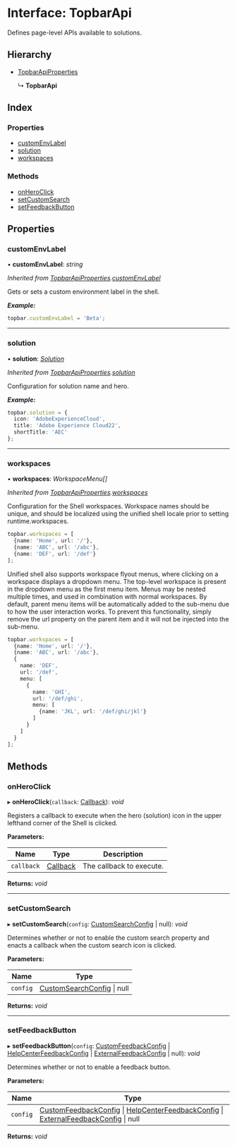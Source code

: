 # Interface: TopbarApi

Defines page-level APIs available to solutions.

## Hierarchy

* [TopbarApiProperties](topbar.topbarapiproperties.md)

  ↳ **TopbarApi**

## Index

### Properties

* [customEnvLabel](topbar.topbarapi.md#customenvlabel)
* [solution](topbar.topbarapi.md#solution)
* [workspaces](topbar.topbarapi.md#workspaces)

### Methods

* [onHeroClick](topbar.topbarapi.md#onheroclick)
* [setCustomSearch](topbar.topbarapi.md#setcustomsearch)
* [setFeedbackButton](topbar.topbarapi.md#setfeedbackbutton)

## Properties

###  customEnvLabel

• **customEnvLabel**: *string*

*Inherited from [TopbarApiProperties](topbar.topbarapiproperties.md).[customEnvLabel](topbar.topbarapiproperties.md#customenvlabel)*

Gets or sets a custom environment label in the shell.

***Example:***

```typescript
topbar.customEnvLabel = 'Beta';
```

___

###  solution

• **solution**: *[Solution](topbar.solution.md)*

*Inherited from [TopbarApiProperties](topbar.topbarapiproperties.md).[solution](topbar.topbarapiproperties.md#solution)*

Configuration for solution name and hero.

***Example:***

```typescript
topbar.solution = {
  icon: 'AdobeExperienceCloud',
  title: 'Adobe Experience Cloud22',
  shortTitle: 'AEC'
};
```

___

###  workspaces

• **workspaces**: *WorkspaceMenu[]*

*Inherited from [TopbarApiProperties](topbar.topbarapiproperties.md).[workspaces](topbar.topbarapiproperties.md#workspaces)*

Configuration for the Shell workspaces. Workspace names should be unique, and should be
localized using the unified shell locale prior to setting runtime.workspaces.

```typescript
topbar.workspaces = [
  {name: 'Home', url: '/'},
  {name: 'ABC', url: '/abc'},
  {name: 'DEF', url: '/def'}
];
```

Unified shell also supports workspace flyout menus, where clicking on a workspace displays a
dropdown menu. The top-level workspace is present in the dropdown menu as the first menu item.
Menus may be nested multiple times, and used in combination with normal workspaces. By default,
parent menu items will be automatically added to the sub-menu due to how the user interaction
works. To prevent this functionality, simply remove the url property on the parent item and it
will not be injected into the sub-menu.

```typescript
topbar.workspaces = [
  {name: 'Home', url: '/'},
  {name: 'ABC', url: '/abc'},
  {
    name: 'DEF',
    url: '/def',
    menu: [
      {
        name: 'GHI',
        url: '/def/ghi',
        menu: [
          {name: 'JKL', url: '/def/ghi/jkl'}
        ]
      }
    ]
  }
];
```

## Methods

###  onHeroClick

▸ **onHeroClick**(`callback`: [Callback](topbar.callback.md)): *void*

Registers a callback to execute when the hero (solution) icon in the upper lefthand corner of
the Shell is clicked.

**Parameters:**

Name | Type | Description |
------ | ------ | ------ |
`callback` | [Callback](topbar.callback.md) | The callback to execute.  |

**Returns:** *void*

___

###  setCustomSearch

▸ **setCustomSearch**(`config`: [CustomSearchConfig](topbar.customsearchconfig.md) | null): *void*

Determines whether or not to enable the custom search property and enacts a callback
when the custom search icon is clicked.

**Parameters:**

Name | Type |
------ | ------ |
`config` | [CustomSearchConfig](topbar.customsearchconfig.md) &#124; null |

**Returns:** *void*

___

###  setFeedbackButton

▸ **setFeedbackButton**(`config`: [CustomFeedbackConfig](topbar.customfeedbackconfig.md) | [HelpCenterFeedbackConfig](topbar.helpcenterfeedbackconfig.md) | [ExternalFeedbackConfig](topbar.externalfeedbackconfig.md) | null): *void*

Determines whether or not to enable a feedback button.

**Parameters:**

Name | Type |
------ | ------ |
`config` | [CustomFeedbackConfig](topbar.customfeedbackconfig.md) &#124; [HelpCenterFeedbackConfig](topbar.helpcenterfeedbackconfig.md) &#124; [ExternalFeedbackConfig](topbar.externalfeedbackconfig.md) &#124; null |

**Returns:** *void*
